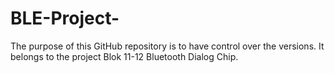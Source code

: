 # BLE-Project-
The purpose of this GitHub repository is to have control over the versions. It belongs to the project Blok 11-12 Bluetooth Dialog Chip.
